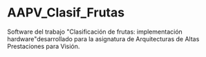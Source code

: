 # AAPV_Clasif_Frutas
Software del trabajo "Clasificación de frutas: implementación hardware"desarrollado para la asignatura de Arquitecturas de Altas Prestaciones para Visión.
